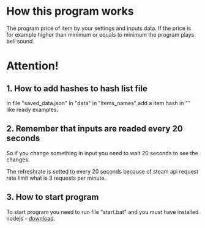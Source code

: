 <h1>How this program works</h1>
<p>The program price of item by your settings and inputs data. If the price is for example higher than minimum or equals to minimum the program plays bell sound.</p>
<h1>Attention!</h1>
<h2>1. How to add hashes to hash list file</h2>
<p>In file "saved_data.json" in "data" in "items_names" add a item hash in "" like ready examples.</p>
<h2>2. Remember that inputs are readed every 20 seconds</h2>
<p>So if you change something in input you need to wait 20 seconds to see the changes.</p>
<p>The refreshrate is setted to every 20 seconds because of steam api request rate limit what is 3 requests per minute.</p>
<h2>3. How to start program</h2>
To start program you need to run file "start.bat" and you must have installed nodejs - <a target='_blank' href='https://nodejs.org/en/'>download</a>.

